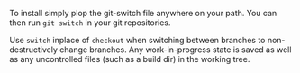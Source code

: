 To install simply plop the git-switch file anywhere on your path.
You can then run `git switch` in your git repositories.

Use `switch` inplace of `checkout` when switching between branches
to non-destructively change branches. Any work-in-progress state
is saved as well as any uncontrolled files (such as a build dir)
in the working tree.
